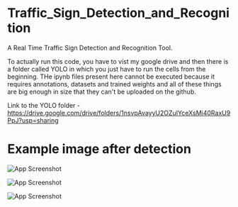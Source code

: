 # Traffic_Sign_Detection_and_Recognition

A Real Time Traffic Sign Detection and Recognition Tool. 

To actually run this code, you have to vist my google drive and then there is a folder called YOLO in which you just have to run the cells from the beginning. THe ipynb files present here cannot be executed because it requires annotations, datasets and trained weights and all of these things are big enough in size that they can't be uploaded on the github.

Link to the YOLO folder - https://drive.google.com/drive/folders/1nsvpAvayyU2OZuIYceXsMi40RaxU9PpJ?usp=sharing

# Example image after detection  

![App Screenshot](https://github.com/tapan-agarwal/Traffic_Sign_Detection_and_Recognition/blob/main/yolov4_image_detected.png)

![App Screenshot](https://github.com/tapan-agarwal/Traffic_Sign_Detection_and_Recognition/blob/main/result_image_yolov4-custom.png)

![App Screenshot](https://github.com/tapan-agarwal/Traffic_Sign_Detection_and_Recognition/blob/main/2.png)
